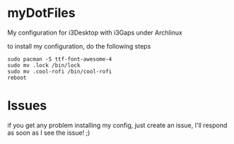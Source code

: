 # myDotFiles
My configuration for i3Desktop with i3Gaps under Archlinux

to install my configuration, do the following steps
```
sudo pacman -S ttf-font-awesome-4 
sudo mv .lock /bin/lock
sudo mv .cool-rofi /bin/cool-rofi
reboot
```

# Issues
if you get any problem installing my config, just create an issue, I'll respond as soon as I see the issue! ;)

